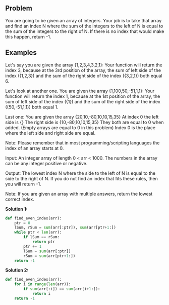 ## Problem

You are going to be given an array of integers. Your job is to take that array and find an index N where the sum of the integers to the left of N is equal to the sum of the integers to the right of N. If there is no index that would make this happen, return -1.

## Examples

Let's say you are given the array {1,2,3,4,3,2,1}:
Your function will return the index 3, because at the 3rd position of the array, the sum of left side of the index ({1,2,3}) and the sum of the right side of the index ({3,2,1}) both equal 6.

Let's look at another one.
You are given the array {1,100,50,-51,1,1}:
Your function will return the index 1, because at the 1st position of the array, the sum of left side of the index ({1}) and the sum of the right side of the index ({50,-51,1,1}) both equal 1.

Last one:
You are given the array {20,10,-80,10,10,15,35}
At index 0 the left side is {}
The right side is {10,-80,10,10,15,35}
They both are equal to 0 when added. (Empty arrays are equal to 0 in this problem)
Index 0 is the place where the left side and right side are equal.

Note: Please remember that in most programming/scripting languages the index of an array starts at 0.

Input:
An integer array of length 0 < arr < 1000. The numbers in the array can be any integer positive or negative.

Output:
The lowest index N where the side to the left of N is equal to the side to the right of N. If you do not find an index that fits these rules, then you will return -1.

Note:
If you are given an array with multiple answers, return the lowest correct index.

**Solution 1:**

```python
def find_even_index(arr):
    ptr = 0
    lSum, rSum = sum(arr[:ptr]), sum(arr[ptr+1:])
    while ptr < len(arr):
        if lSum == rSum:
            return ptr
        ptr += 1
        lSum = sum(arr[:ptr])
        rSum = sum(arr[ptr+1:])
    return -1
```

**Solution 2:**

```python
def find_even_index(arr):
    for i in range(len(arr)):
        if sum(arr[:i]) == sum(arr[i+1:]):
            return i
    return -1
```
